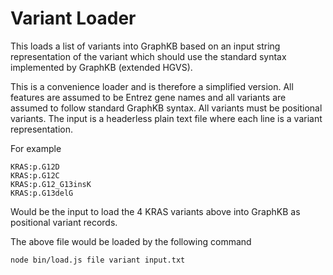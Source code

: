 # Variant Loader

This loads a list of variants into GraphKB based on an input string representation of the variant
which should use the standard syntax implemented by GraphKB (extended HGVS).

This is a convenience loader and is therefore a simplified version. All features are assumed to
be Entrez gene names and all variants are assumed to follow standard GraphKB syntax. All variants
must be positional variants. The input is a headerless plain text file where each line is a variant
representation.

For example

```text
KRAS:p.G12D
KRAS:p.G12C
KRAS:p.G12_G13insK
KRAS:p.G13delG
```

Would be the input to load the 4 KRAS variants above into GraphKB as positional variant records.

The above file would be loaded by the following command

```bash
node bin/load.js file variant input.txt
```
